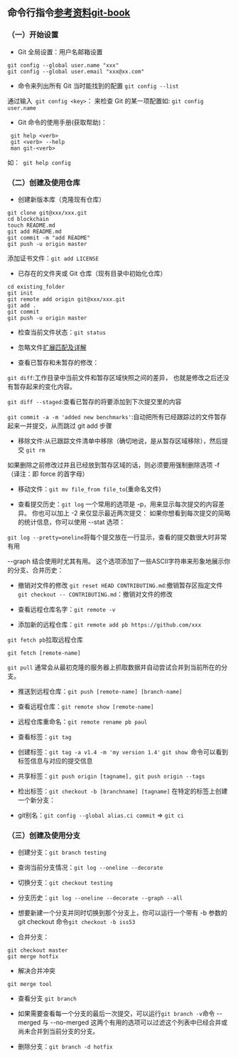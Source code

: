 ## 命令行指令[参考资料git-book]

### （一）开始设置
- Git 全局设置：用户名邮箱设置
```
git config --global user.name "xxx"
git config --global user.email "xxx@xx.com"
```


- 命令来列出所有 Git 当时能找到的配置
`git config --list `

通过输入` git config <key>`： 来检查 Git 的某一项配置如: `git config user.name`

- Git 命令的使用手册(获取帮助)：
```
 git help <verb>
 git <verb> --help
 man git-<verb>
```

如：` git help config`

### （二）创建及使用仓库

- 创建新版本库（克隆现有仓库）
```
git clone git@xxx/xxx.git
cd blockchain
touch README.md
git add README.md
git commit -m "add README"
git push -u origin master
```

添加证书文件：`git add LICENSE`

- 已存在的文件夹或 Git 仓库（现有目录中初始化仓库）
```
cd existing_folder
git init
git remote add origin git@xxx/xxx.git
git add .
git commit
git push -u origin master
```

- 检查当前文件状态：`git status`

- 忽略文件[扩展匹配及详解]

- 查看已暂存和未暂存的修改：

`git diff`:工作目录中当前文件和暂存区域快照之间的差异， 也就是修改之后还没有暂存起来的变化内容。

`git diff --staged`:查看已暂存的将要添加到下次提交里的内容

`git commit -a -m 'added new benchmarks'`:自动把所有已经跟踪过的文件暂存起来一并提交，从而跳过 git add 步骤

- 移除文件:从已跟踪文件清单中移除（确切地说，是从暂存区域移除），然后提交
`git rm `

如果删除之前修改过并且已经放到暂存区域的话，则必须要用强制删除选项 -f（译注：即 force 的首字母）

- 移动文件：`git mv file_from file_to`(重命名文件)

- 查看提交历史：`git log`
一个常用的选项是 -p，用来显示每次提交的内容差异。 你也可以加上 -2 来仅显示最近两次提交：
如果你想看到每次提交的简略的统计信息，你可以使用 --stat 选项：

`git log --pretty=oneline`将每个提交放在一行显示，查看的提交数很大时非常有用

 --graph 结合使用时尤其有用。 这个选项添加了一些ASCII字符串来形象地展示你的分支、合并历史：


 - 撤销对文件的修改
`git reset HEAD CONTRIBUTING.md`:撤销暂存区指定文件
`git checkout -- CONTRIBUTING.md`：撤销对文件的修改

- 查看远程仓库名字：`git remote -v`

- 添加新的远程仓库：`git remote add pb https://github.com/xxx`

`git fetch pb`拉取远程仓库

`git fetch [remote-name]`

`git pull` 通常会从最初克隆的服务器上抓取数据并自动尝试合并到当前所在的分支。

- 推送到远程仓库：`git push [remote-name] [branch-name]`

- 查看远程仓库：`git remote show [remote-name]`

- 远程仓库重命名：`git remote rename pb paul`

- 查看标签：`git tag`

- 创建标签：`git tag -a v1.4 -m 'my version 1.4'`
`git show `命令可以看到标签信息与对应的提交信息

- 共享标签：`git push origin [tagname], git push origin --tags`

- 检出标签：`git checkout -b [branchname] [tagname]` 在特定的标签上创建一个新分支：

- git别名：`git config --global alias.ci commit` => `git ci`

### （三）创建及使用分支

- 创建分支：`git branch testing`

- 查询当前分支情况：`git log --oneline --decorate`

- 切换分支：`git checkout testing`

- 分支历史：`git log --oneline --decorate --graph --all `

- 想要新建一个分支并同时切换到那个分支上，你可以运行一个带有 -b 参数的 git checkout 命令`git checkout -b iss53`

- 合并分支：
 ```
 git checkout master
 git merge hotfix
 ```

 - 解决合并冲突
 ```
 git merge tool
 ```

 - 查看分支
 `git branch`

 - 如果需要查看每一个分支的最后一次提交，可以运行` git branch -v `命令
 --merged 与 --no-merged 这两个有用的选项可以过滤这个列表中已经合并或尚未合并到当前分支的分支。

 - 删除分支：`git branch -d hotfix`

[参考资料git-book]:https://git-scm.com/book/zh/v2
[扩展匹配及详解]:https://git-scm.com/book/zh/v2/Git-%E5%9F%BA%E7%A1%80-%E8%AE%B0%E5%BD%95%E6%AF%8F%E6%AC%A1%E6%9B%B4%E6%96%B0%E5%88%B0%E4%BB%93%E5%BA%93
